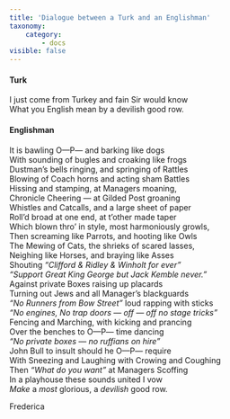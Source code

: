 ```yaml
---
title: 'Dialogue between a Turk and an Englishman'
taxonomy:
    category:
        - docs
visible: false
---
```


#### Turk  
  
I just come from Turkey and fain Sir would know  
What you English mean by a devilish good row.  
  
#### Englishman  
  
It is bawling O—P— and barking like dogs  
With sounding of bugles and croaking like frogs  
Dustman’s bells ringing, and springing of Rattles  
Blowing of Coach horns and acting sham Battles  
Hissing and stamping, at Managers moaning,  
Chronicle Cheering — at Gilded Post groaning  
Whistles and Catcalls, and a large sheet of paper  
Roll’d broad at one end, at t’other made taper  
Which blown thro’ in style, most harmoniously growls,  
Then screaming like Parrots, and hooting like Owls  
The Mewing of Cats, the shrieks of scared lasses,  
Neighing like Horses, and braying like Asses  
Shouting *“Clifford & Ridley & Winholt for ever”*  
*“Support Great King George but Jack Kemble never.”*  
Against private Boxes raising up placards  
Turning out Jews and all Manager’s blackguards  
*“No Runners from Bow Street”* loud rapping with sticks  
*“No engines, No trap doors — off — off no stage tricks”*  
Fencing and Marching, with kicking and prancing  
Over the benches to O—P— time dancing  
*“No private boxes — no ruffians on hire”*  
John Bull to insult should he O—P— require  
With Sneezing and Laughing with Crowing and Coughing  
Then *“What do you want”* at Managers Scoffing  
In a playhouse these sounds united I vow  
*Make* a *most* glorious, a *devilish* good row.  
  
Frederica